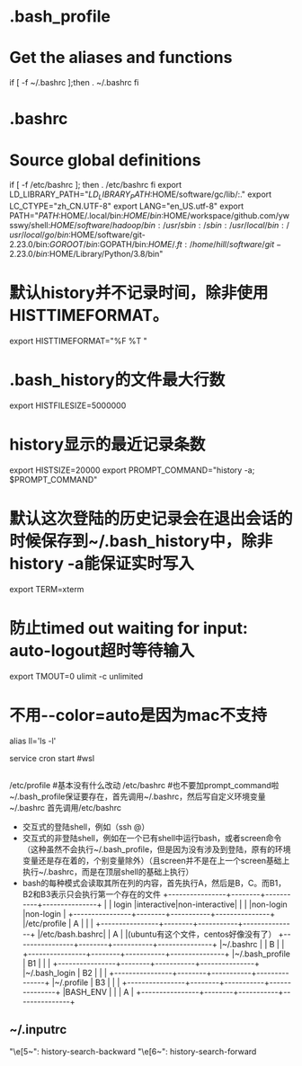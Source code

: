 # .bash_profile
# Get the aliases and functions
if [ -f ~/.bashrc ];then
  . ~/.bashrc
fi

# .bashrc
# Source global definitions
if [ -f /etc/bashrc ]; then
  . /etc/bashrc
fi
export LD_LIBRARY_PATH="$LD_LIBRARY_PATH:$HOME/software/gc/lib/:."
export LC_CTYPE="zh_CN.UTF-8"
export LANG="en_US.utf-8"
export PATH="$PATH:$HOME/.local/bin:$HOME/bin:$HOME/workspace/github.com/ywsswy/shell:$HOME/software/hadoop/bin:/usr/sbin:/sbin:/usr/local/bin:/usr/local/go/bin:$HOME/software/git-2.23.0/bin:$GOROOT/bin:$GOPATH/bin:$HOME/.ft:/home/hill/software/git-2.23.0/bin:$HOME/Library/Python/3.8/bin"
# 默认history并不记录时间，除非使用HISTTIMEFORMAT。
export HISTTIMEFORMAT="%F %T "
# .bash_history的文件最大行数
export HISTFILESIZE=5000000
# history显示的最近记录条数
export HISTSIZE=20000
export PROMPT_COMMAND="history -a; $PROMPT_COMMAND"
# 默认这次登陆的历史记录会在退出会话的时候保存到~/.bash_history中，除非history -a能保证实时写入
export TERM=xterm
# 防止timed out waiting for input: auto-logout超时等待输入
export TMOUT=0
ulimit -c unlimited
# 不用--color=auto是因为mac不支持
alias ll='ls -l'


service cron start #wsl


## 
/etc/profile #基本没有什么改动
/etc/bashrc #也不要加prompt_command啦
~/.bash_profile保证要存在，首先调用~/.bashrc，然后写自定义环境变量
~/.bashrc 首先调用/etc/bashrc

- 交互式的登陆shell，例如（ssh <user>@<host>）
- 交互式的非登陆shell，例如在一个已有shell中运行bash，或者screen命令（这种虽然不会执行~/.bash_profile，但是因为没有涉及到登陆，原有的环境变量还是存在着的，个别变量除外）（且screen并不是在上一个screen基础上执行~/.bashrc，而是在顶层shell的基础上执行）
- bash的每种模式会读取其所在列的内容，首先执行A，然后是B，C。而B1，B2和B3表示只会执行第一个存在的文件
+----------------+--------+-----------+---------------+
|                | login  |interactive|non-interactive|
|                |        |non-login  |non-login      |
+----------------+--------+-----------+---------------+
|/etc/profile    |   A    |           |               |
+----------------+--------+-----------+---------------+
|/etc/bash.bashrc|        |    A      |               |(ubuntu有这个文件，centos好像没有了）
+----------------+--------+-----------+---------------+
|~/.bashrc       |        |    B      |               |
+----------------+--------+-----------+---------------+
|~/.bash_profile |   B1   |           |               |
+----------------+--------+-----------+---------------+
|~/.bash_login   |   B2   |           |               |
+----------------+--------+-----------+---------------+
|~/.profile      |   B3   |           |               |
+----------------+--------+-----------+---------------+
|BASH_ENV        |        |           |       A       |
+----------------+--------+-----------+---------------+


## ~/.inputrc
"\e[5~": history-search-backward
"\e[6~": history-search-forward